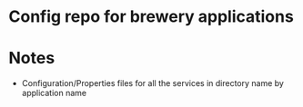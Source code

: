 # Config repo for brewery applications

# Notes

* Configuration/Properties files for all the services in directory name by application name
